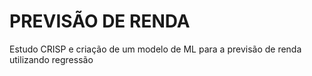 # PREVISÃO DE RENDA
Estudo CRISP e criação de um modelo de ML para a previsão de renda utilizando regressão
